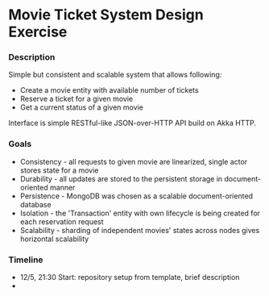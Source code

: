 Movie Ticket System Design Exercise
===================================

### Description
Simple but consistent and scalable system that allows following:
* Create a movie entity with available number of tickets
* Reserve a ticket for a given movie
* Get a current status of a given movie

Interface is simple RESTful-like JSON-over-HTTP API build on Akka HTTP.

### Goals
* Consistency - all requests to given movie are linearized, single actor stores state for a movie
* Durability - all updates are stored to the persistent storage in document-oriented manner
* Persistence - MongoDB was chosen as a scalable document-oriented database
* Isolation - the 'Transaction' entity with own lifecycle is being created for each reservation request
* Scalability - sharding of independent movies' states across nodes gives horizontal scalability

### Timeline
* 12/5, 21:30 Start: repository setup from template, brief description
* 

